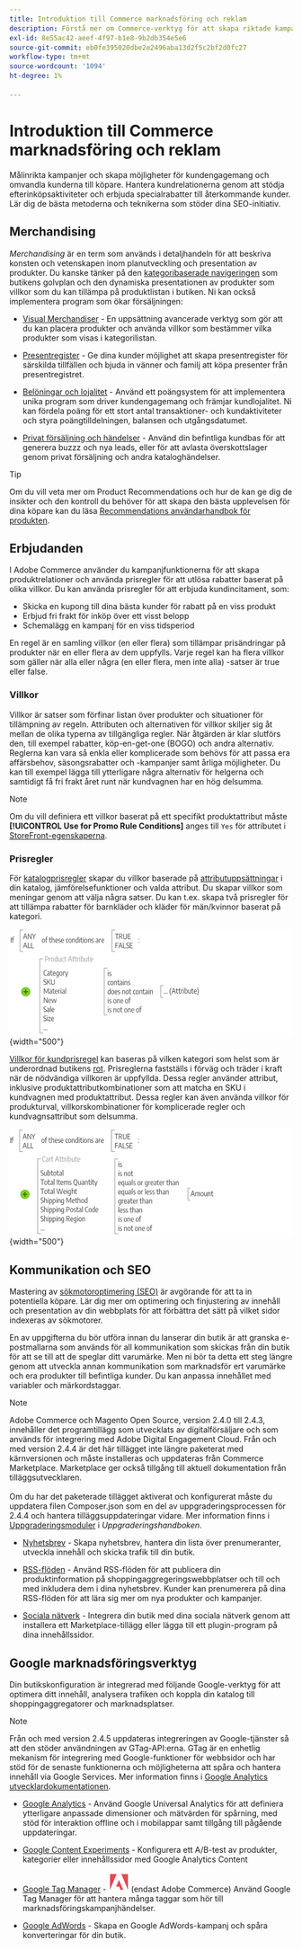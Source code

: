 ```yaml
---
title: Introduktion till Commerce marknadsföring och reklam
description: Förstå mer om Commerce-verktyg för att skapa riktade kampanjer och möjligheter för kundengagemang.
exl-id: 8e55ac42-aeef-4f97-b1e8-9b2db354e5e6
source-git-commit: eb0fe395020dbe2e2496aba13d2f5c2bf2d0fc27
workflow-type: tm+mt
source-wordcount: '1094'
ht-degree: 1%

---
```


# Introduktion till Commerce marknadsföring och reklam

Målinrikta kampanjer och skapa möjligheter för kundengagemang och omvandla kunderna till köpare. Hantera kundrelationerna genom att stödja efterinköpsaktiviteter och erbjuda specialrabatter till återkommande kunder. Lär dig de bästa metoderna och teknikerna som stöder dina SEO-initiativ.

## Merchandising

_Merchandising_ är en term som används i detaljhandeln för att beskriva konsten och vetenskapen inom planutveckling och presentation av produkter. Du kanske tänker på den [kategoribaserade navigeringen](../catalog/navigation-top.md) som butikens golvplan och den dynamiska presentationen av produkter som villkor som du kan tillämpa på produktlistan i butiken. Ni kan också implementera program som ökar försäljningen:

- [Visual Merchandiser](visual-merchandiser.md) - En uppsättning avancerade verktyg som gör att du kan placera produkter och använda villkor som bestämmer vilka produkter som visas i kategorilistan.

- [Presentregister](gift-registries.md) - Ge dina kunder möjlighet att skapa presentregister för särskilda tillfällen och bjuda in vänner och familj att köpa presenter från presentregistret.

- [Belöningar och lojalitet](rewards-loyalty.md) - Använd ett poängsystem för att implementera unika program som driver kundengagemang och främjar kundlojalitet. Ni kan fördela poäng för ett stort antal transaktioner- och kundaktiviteter och styra poängtilldelningen, balansen och utgångsdatumet.

- [Privat försäljning och händelser](events-private-sales.md) - Använd din befintliga kundbas för att generera buzzz och nya leads, eller för att avlasta överskottslager genom privat försäljning och andra kataloghändelser.

>[!TIP]
>
>Om du vill veta mer om Product Recommendations och hur de kan ge dig de insikter och den kontroll du behöver för att skapa den bästa upplevelsen för dina köpare kan du läsa [Recommendations användarhandbok för produkten](https://experienceleague.adobe.com/docs/commerce-merchant-services/product-recommendations/guide-overview.html).

## Erbjudanden

I Adobe Commerce använder du kampanjfunktionerna för att skapa produktrelationer och använda prisregler för att utlösa rabatter baserat på olika villkor. Du kan använda prisregler för att erbjuda kundincitament, som:

- Skicka en kupong till dina bästa kunder för rabatt på en viss produkt
- Erbjud fri frakt för inköp över ett visst belopp
- Schemalägg en kampanj för en viss tidsperiod

En regel är en samling villkor (en eller flera) som tillämpar prisändringar på produkter när en eller flera av dem uppfylls. Varje regel kan ha flera villkor som gäller när alla eller några (en eller flera, men inte alla) -satser är true eller false.

### Villkor

Villkor är satser som förfinar listan över produkter och situationer för tillämpning av regeln. Attributen och alternativen för villkor skiljer sig åt mellan de olika typerna av tillgängliga regler. När åtgärden är klar slutförs den, till exempel rabatter, köp-en-get-one (BOGO) och andra alternativ. Reglerna kan vara så enkla eller komplicerade som behövs för att passa era affärsbehov, säsongsrabatter och -kampanjer samt årliga möjligheter. Du kan till exempel lägga till ytterligare några alternativ för helgerna och samtidigt få fri frakt året runt när kundvagnen har en hög delsumma.

>[!NOTE]
>
>Om du vill definiera ett villkor baserat på ett specifikt produktattribut måste **[!UICONTROL Use for Promo Rule Conditions]** anges till `Yes` för attributet i [StoreFront-egenskaperna](../catalog/attribute-product-create.md).


### Prisregler

För [katalogprisregler](price-rules-catalog.md) skapar du villkor baserade på [attributuppsättningar](../catalog/attribute-sets.md) i din katalog, jämförelsefunktioner och valda attribut. Du skapar villkor som meningar genom att välja några satser. Du kan t.ex. skapa två prisregler för att tillämpa rabatter för barnkläder och kläder för män/kvinnor baserat på kategori.

![Diagram - exempel på katalogprisregler](./assets/diagram-catalog-price-rules.png){width="500"}

[Villkor för kundprisregel](price-rules-cart.md) kan baseras på vilken kategori som helst som är underordnad butikens [rot](../catalog/category-root.md). Prisreglerna fastställs i förväg och träder i kraft när de nödvändiga villkoren är uppfyllda. Dessa regler använder attribut, inklusive produktattributkombinationer som att matcha en SKU i kundvagnen med produktattribut. Dessa regler kan även använda villkor för produkturval, villkorskombinationer för komplicerade regler och kundvagnsattribut som delsumma.

![Diagram - exempel på kundprisregler](./assets/diagram-cart-price-rules.png){width="500"}

## Kommunikation och SEO

Mastering av [sökmotoroptimering (SEO)](seo-overview.md) är avgörande för att ta in potentiella köpare. Lär dig mer om optimering och finjustering av innehåll och presentation av din webbplats för att förbättra det sätt på vilket sidor indexeras av sökmotorer.

En av uppgifterna du bör utföra innan du lanserar din butik är att granska e-postmallarna som används för all kommunikation som skickas från din butik för att se till att de speglar ditt varumärke. Men ni bör ta detta ett steg längre genom att utveckla annan kommunikation som marknadsför ert varumärke och era produkter till befintliga kunder. Du kan anpassa innehållet med variabler och märkordstaggar.

>[!NOTE]
>
>Adobe Commerce och Magento Open Source, version 2.4.0 till 2.4.3, innehåller det programtillägg som utvecklats av digitalförsäljare och som används för integrering med Adobe Digital Engagement Cloud. Från och med version 2.4.4 är det här tillägget inte längre paketerat med kärnversionen och måste installeras och uppdateras från Commerce Marketplace. Marketplace ger också tillgång till aktuell dokumentation från tilläggsutvecklaren.
><br><br>
>Om du har det paketerade tillägget aktiverat och konfigurerat måste du uppdatera filen Composer.json som en del av uppgraderingsprocessen för 2.4.4 och hantera tilläggsuppdateringar vidare. Mer information finns i [Uppgraderingsmoduler](https://experienceleague.adobe.com/docs/commerce-operations/upgrade-guide/modules/upgrade.html) i _Uppgraderingshandboken_.

- [Nyhetsbrev](newsletters.md) - Skapa nyhetsbrev, hantera din lista över prenumeranter, utveckla innehåll och skicka trafik till din butik.

- [RSS-flöden](social-rss.md#rss-feeds) - Använd RSS-flöden för att publicera din produktinformation på shoppingaggregeringswebbplatser och till och med inkludera dem i dina nyhetsbrev. Kunder kan prenumerera på dina RSS-flöden för att lära sig mer om nya produkter och kampanjer.

- [Sociala nätverk](social-rss.md#social-networks) - Integrera din butik med dina sociala nätverk genom att installera ett Marketplace-tillägg eller lägga till ett plugin-program på dina innehållssidor.

## Google marknadsföringsverktyg

Din butikskonfiguration är integrerad med följande Google-verktyg för att optimera ditt innehåll, analysera trafiken och koppla din katalog till shoppingaggregatorer och marknadsplatser.

>[!NOTE]
>
>Från och med version 2.4.5 uppdateras integreringen av Google-tjänster så att den stöder användningen av GTag-API:erna. GTag är en enhetlig mekanism för integrering med Google-funktioner för webbsidor och har stöd för de senaste funktionerna och möjligheterna att spåra och hantera innehåll via Google Services. Mer information finns i [Google Analytics utvecklardokumentationen](https://developers.google.com/analytics/devguides/collection/gtagjs).

- [Google Analytics](google-analytics.md) - Använd Google Universal Analytics för att definiera ytterligare anpassade dimensioner och mätvärden för spårning, med stöd för interaktion offline och i mobilappar samt tillgång till pågående uppdateringar.

- [Google Content Experiments](google-content-experiments.md) - Konfigurera ett A/B-test av produkter, kategorier eller innehållssidor med Google Analytics Content

- [Google Tag Manager](google-tag-manager.md) - ![Adobe Commerce](../assets/adobe-logo.svg) (endast Adobe Commerce) Använd Google Tag Manager för att hantera många taggar som hör till marknadsföringskampanjhändelser.

- [Google AdWords](google-adwords.md) - Skapa en Google AdWords-kampanj och spåra konverteringar för din butik.
